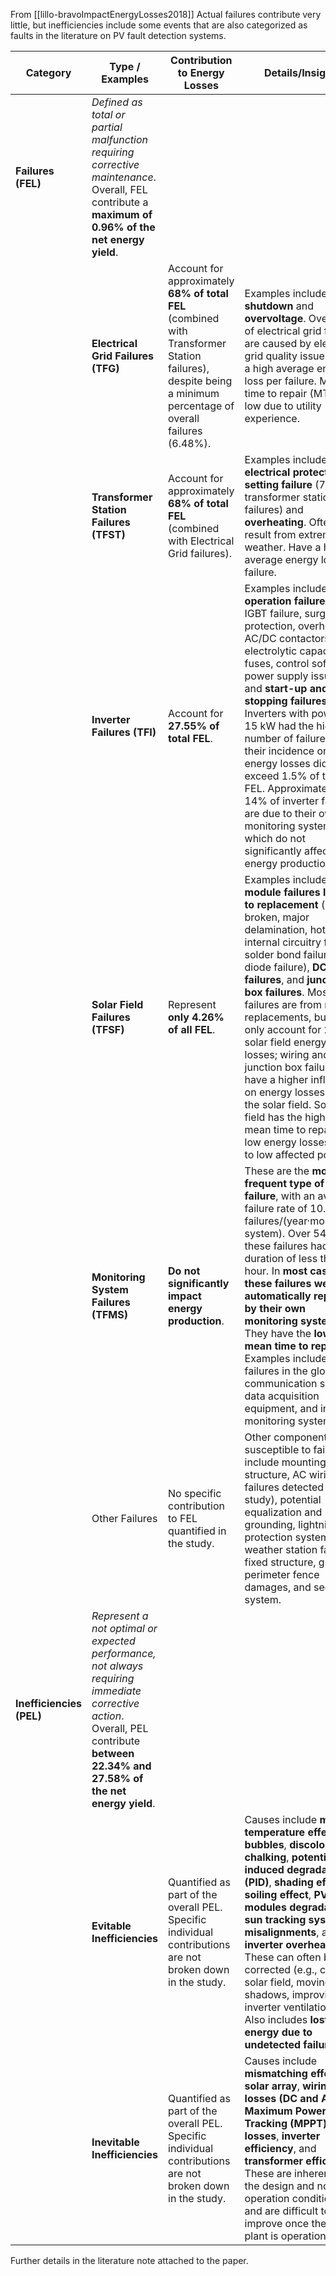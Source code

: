 From [[lillo-bravoImpactEnergyLosses2018]]
Actual failures contribute very little, but inefficiencies include some events that are also categorized as faults in the literature on PV fault detection systems.

| Category                 | Type / Examples                                                                                                                                                                     | Contribution to Energy Losses                                                                                                                                | Details/Insights                                                                                                                                                                                                                                                                                                                                                                                                                                                                                                                                  |
| ------------------------ | ----------------------------------------------------------------------------------------------------------------------------------------------------------------------------------- | ------------------------------------------------------------------------------------------------------------------------------------------------------------ | ------------------------------------------------------------------------------------------------------------------------------------------------------------------------------------------------------------------------------------------------------------------------------------------------------------------------------------------------------------------------------------------------------------------------------------------------------------------------------------------------------------------------------------------------- |
| **Failures (FEL)**       | _Defined as total or partial malfunction requiring corrective maintenance_. Overall, FEL contribute a **maximum of 0.96% of the net energy yield**.                                 |                                                                                                                                                              |                                                                                                                                                                                                                                                                                                                                                                                                                                                                                                                                                   |
|                          | **Electrical Grid Failures (TFG)**                                                                                                                                                  | Account for approximately **68% of total FEL** (combined with Transformer Station failures), despite being a minimum percentage of overall failures (6.48%). | Examples include **shutdown** and **overvoltage**. Over 76% of electrical grid failures are caused by electrical grid quality issues. Have a high average energy loss per failure. Mean time to repair (MTR) is low due to utility experience.                                                                                                                                                                                                                                                                                                    |
|                          | **Transformer Station Failures (TFST)**                                                                                                                                             | Account for approximately **68% of total FEL** (combined with Electrical Grid failures).                                                                     | Examples include **electrical protection setting failure** (76% of transformer station failures) and **overheating**. Often result from extreme weather. Have a high average energy loss per failure.                                                                                                                                                                                                                                                                                                                                             |
|                          | **Inverter Failures (TFI)**                                                                                                                                                         | Account for **27.55% of total FEL**.                                                                                                                         | Examples include **operation failures** (e.g., IGBT failure, surge protection, overheating, AC/DC contactors, electrolytic capacitors, fuses, control software, power supply issues) and **start-up and stopping failures**. Inverters with power ≤ 15 kW had the highest number of failures, but their incidence on energy losses did not exceed 1.5% of total FEL. Approximately 14% of inverter failures are due to their own monitoring system, which do not significantly affect energy production.                                          |
|                          | **Solar Field Failures (TFSF)**                                                                                                                                                     | Represent **only 4.26% of all FEL**.                                                                                                                         | Examples include **PV module failures leading to replacement** (glass broken, major delamination, hot spots, internal circuitry failure, solder bond failure, diode failure), **DC wiring failures**, and **junction box failures**. Most failures are from module replacements, but these only account for 20% of solar field energy losses; wiring and junction box failures have a higher influence on energy losses within the solar field. Solar field has the highest mean time to repair, but low energy losses due to low affected power. |
|                          | **Monitoring System Failures (TFMS)**                                                                                                                                               | **Do not significantly impact energy production**.                                                                                                           | These are the **most frequent type of failure**, with an average failure rate of 10.4 failures/(year·monitoring system). Over 54% of these failures had a duration of less than 1 hour. In **most cases, these failures were automatically repaired by their own monitoring system**. They have the **lowest mean time to repair**. Examples include failures in the global communication system, data acquisition equipment, and inverter monitoring system.                                                                                     |
|                          | Other Failures                                                                                                                                                                      | No specific contribution to FEL quantified in the study.                                                                                                     | Other components susceptible to failures include mounting structure, AC wiring (no failures detected in study), potential equalization and grounding, lightning and protection system, weather station failures, fixed structure, ground, perimeter fence damages, and security system.                                                                                                                                                                                                                                                           |
| **Inefficiencies (PEL)** | _Represent a not optimal or expected performance, not always requiring immediate corrective action_. Overall, PEL contribute **between 22.34% and 27.58% of the net energy yield**. |                                                                                                                                                              |                                                                                                                                                                                                                                                                                                                                                                                                                                                                                                                                                   |
|                          | **Evitable Inefficiencies**                                                                                                                                                         | Quantified as part of the overall PEL. Specific individual contributions are not broken down in the study.                                                   | Causes include **module temperature effect**, **bubbles**, **discoloration**, **chalking**, **potential induced degradation (PID)**, **shading effect**, **soiling effect**, **PV modules degradation**, **sun tracking system misalignments**, and **inverter overheating**. These can often be corrected (e.g., cleaning solar field, moving shadows, improving inverter ventilation). Also includes **lost energy due to undetected failures**.                                                                                                |
|                          | **Inevitable Inefficiencies**                                                                                                                                                       | Quantified as part of the overall PEL. Specific individual contributions are not broken down in the study.                                                   | Causes include **mismatching effect in solar array**, **wiring losses (DC and AC)**, **Maximum Power Point Tracking (MPPT) losses**, **inverter efficiency**, and **transformer efficiency**. These are inherent to the design and nominal operation conditions and are difficult to improve once the PV plant is operational.                                                                                                                                                                                                                    |
Further details in the literature note attached to the paper.